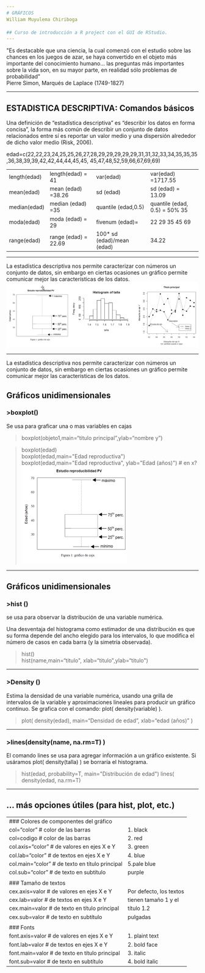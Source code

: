 ```yaml
---
# GRÁFICOS   
William Muyulema Chiriboga

## Curso de introducción a R project con el GUI de RStudio.
---
```

"Es destacable que una ciencia, la cual comenzó con el estudio sobre las chances en los juegos de azar, se haya convertido en el objeto más importante del conocimiento humano… las preguntas más importantes sobre la vida son, en su mayor parte, en realidad sólo problemas de probabilidad"   
                                                                                            Pierre Simon, Marqués de Laplace (1749-1827) 

---

## ESTADISTICA DESCRIPTIVA: Comandos básicos  
Una definición de “estadística descriptiva” es “describir los datos en forma concisa”, la forma más común de describir un conjunto de datos relacionados entre sí es reportar un valor medio y una dispersión alrededor de dicho valor medio (Risk, 2006).    

edad=c(22,22,23,24,25,25,26,27,28,29,29,29,29,29,31,31,32,33,34,35,35,35,36,38,39,39,42,42,44,44,45,45, 45,47,48,52,59,66,67,69,69)   

|  |  |  |  |
| - | - | - | - |
| length(edad) | length(edad) = 41| var(edad) |var(edad) =1717.55 |
| mean(edad) | mean (edad) =38.26 |  sd (edad) |  sd (edad) = 13.09 |
| median(edad) | median (edad) =35 |  quantile (edad,0.5)  |  quantile (edad, 0.5) = 50% 35  |
| moda(edad) | moda (edad) = 29 |  fivenum (edad)= | 22 29 35 45 69 |
| range(edad) |range (edad) = 22.69 | 100* sd (edad)/mean (edad) | 34.22 |

---
La estadística descriptiva nos permite caracterizar con números un conjunto de datos, sin embargo en ciertas ocasiones un gráfico permite comunicar mejor las características de los datos. 
![100% center](../image/grafico1.png)

---
La estadística descriptiva nos permite caracterizar con números un conjunto de datos, sin embargo en ciertas ocasiones un gráfico permite comunicar mejor las características de los datos. 

## Gráficos unidimensionales

 ### >boxplot()

Se usa para graficar una o mas variables en cajas

>boxplot(objeto1,main=“titulo principal”,ylab=“nombre y”)


>boxplot(edad)   
>boxplot(edad,main="Edad reproductiva")   
>boxplot(edad,main="Edad reproductiva", ylab="Edad (años)") # en x?   ![100% right](../image/grafico2.png)

---
## Gráficos unidimensionales

### >hist () 
se usa para observar la distribución de una variable numérica.     

Una desventaja del histograma como estimador de una distribución es que su forma depende del ancho elegido para los intervalos, lo que modifica el número de casos en cada barra (y la simetría observada).   
>hist()   
>hist(name,main=“titulo", xlab=“titulo",ylab=“titulo")    

---

### >Density () 

Estima la densidad de una variable numérica, usando una grilla de intervalos de la variable y aproximaciones lineales para producir un gráfico continuo. Se grafica con el comando: plot( density(variable) ).   


> plot( density(edad), main=“Densidad de  edad”, xlab=“edad (años)” )

---
### >lines(density(name, na.rm=T) )
 
El comando lines se usa para agregar información a un gráfico existente. Si usáramos plot( density(talla) ) se borraría el histograma.   

>hist(edad, probability=T, main="Distribución de edad")
> lines( density(edad, na.rm=T) 

---
## … más opciones útiles (para hist, plot, etc.)

|  |  |  
| - | - |
|### Colores de componentes del gráfico | |                
| col=“color”	# color de las barras | 1. black |                
| col=codigo 	# color de las barras | 2. red |
| col.axis=“color”	# de valores en ejes X e Y | 3. green |
| col.lab=“color”	# de textos en ejes X e Y |4. blue  |
| col.main=“color”	# de texto en título principal | 5.pale blue |
| col.sub=“color”	# de texto en subtítulo| purple  |  
|  |  | 
|### Tamaño de textos| |    
| cex.axis=valor	# de valores en ejes X e Y | Por defecto, los textos |    
| cex.lab=valor	# de textos en ejes X e Y | tienen tamaño 1 y el |    
| cex.main=valor	# de texto en título principal | título 1.2 |    
| cex.sub=valor	# de texto en subtítulo   |pulgadas |  
|  |  | 
|### Fonts | |   
| font.axis=valor	# de valores en ejes X e Y  | 1. plaint text |  
| font.lab=valor	# de textos en ejes X e Y  | 2. bold face|   
| font.main=valor	# de texto en título principal | 3. italic |    
| font.sub=valor	# de texto en subtítulo   | 4. bold italic |  





